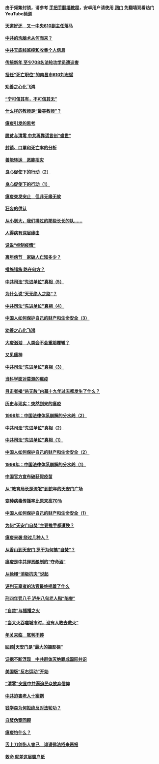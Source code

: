 #### 由于频繁封锁，请参考 [手把手翻墙教程](https://github.com/gfw-breaker/guides/wiki/)，安卓用户请使用 [网门](https://github.com/gfw-breaker/nogfw/blob/master/dl.md?t=03181500) 免翻墙观看热门YouTube频道 

#### [天道好还　又一中央610副主任落马](../pages/19/422155.md?t=03181500) 

#### [中共的洗脑术从何而来？](../pages/19/422154.md?t=03181500) 

#### [中共无底线监控和收集个人信息](../pages/19/422039.md?t=03181500) 

#### [传统新年 至少708名法轮功学员遭迫害](../pages/19/421946.md?t=03181500) 

#### [担任“死亡职位”的南昌市610刘志斌](../pages/19/421957.md?t=03181500) 

#### [劝善之心化飞鸿](../pages/19/421164.md?t=03181500) 

#### [“宁可信其有，不可信其无”](../pages/19/421691.md?t=03181500) 

#### [什么样的教师是“最美教师”？](../pages/19/421755.md?t=03181500) 

#### [瘟疫引发的思考](../pages/19/421594.md?t=03181500) 

#### [脱贫与清零 中共再靠谎言创“盛世”](../pages/19/421590.md?t=03181500) 

#### [封锁、口罩和死亡率的分析](../pages/19/421495.md?t=03181500) 

#### [善能转运　恶能招灾](../pages/19/421334.md?t=03181500) 

#### [良心促使下的行动（2）](../pages/19/421361.md?t=03181500) 

#### [良心促使下的行动（1）](../pages/19/421302.md?t=03181500) 

#### [瘟疫突发突止　但非无缘无故](../pages/19/421281.md?t=03181500) 

#### [狂妄的供认](../pages/19/421199.md?t=03181500) 

#### [从小到大，我们排过的那些长长的队……](../pages/19/421243.md?t=03181500) 

#### [人得病有深层缘由](../pages/19/420864.md?t=03181500) 

#### [说说“控制疫情”](../pages/19/420831.md?t=03181500) 

#### [离年傍节　家破人亡知多少？](../pages/19/420563.md?t=03181500) 

#### [措施错施  路在何方？](../pages/19/420076.md?t=03181500) 

#### [中共司法“先进单位”真相（5）](../pages/19/419453.md?t=03181500) 

#### [为什么说“天无绝人之路”？](../pages/19/419618.md?t=03181500) 

#### [中共司法“先进单位”真相（4）](../pages/19/419452.md?t=03181500) 

#### [中国人如何保护自己的财产和生命安全（3）](../pages/19/419405.md?t=03181500) 

#### [劝善之心化飞鸿](../pages/19/418758.md?t=03181500) 

#### [大疫汹汹　人类会不会重蹈覆辙？](../pages/19/419691.md?t=03181500) 

#### [又见瘟神](../pages/19/419225.md?t=03181500) 

#### [中共司法“先进单位”真相（3）](../pages/19/419451.md?t=03181500) 

#### [当科学面对莫测的瘟疫](../pages/19/419625.md?t=03181500) 

#### [目击者揭“杀无赦”内幕十九年过去都发生了什么？](../pages/19/419617.md?t=03181500) 

#### [历史与现实：突然到来的瘟疫](../pages/19/419619.md?t=03181500) 

#### [1999年：中国法律体系崩解的分水岭（2）](../pages/19/419455.md?t=03181500) 

#### [中共司法“先进单位”真相（2）](../pages/19/419450.md?t=03181500) 

#### [中共司法“先进单位”真相（1）](../pages/19/419449.md?t=03181500) 

#### [中国人如何保护自己的财产和生命安全（2）](../pages/19/419404.md?t=03181500) 

#### [1999年：中国法律体系崩解的分水岭（1）](../pages/19/419454.md?t=03181500) 

#### [中国官方宣布破获假疫苗](../pages/19/419504.md?t=03181500) 

#### [从“教育局长是流氓”到蛇年的天安门广场](../pages/19/419470.md?t=03181500) 

#### [变种病毒传播率比原来高70％](../pages/19/419456.md?t=03181500) 

#### [中国人如何保护自己的财产和生命安全（1）](../pages/19/419403.md?t=03181500) 

#### [为何“天安门自焚”主要推手都遭殃？](../pages/19/419348.md?t=03181500) 

#### [瘟疫来袭 绕过几种人？](../pages/19/419349.md?t=03181500) 

#### [从香山到天安门 罗干为何搞“自焚”？](../pages/19/419270.md?t=03181500) 

#### [瘟疫是中共罪恶酿制的“夺命酒”](../pages/19/419223.md?t=03181500) 

#### [从徐栩“消极抗灾”说起](../pages/19/419224.md?t=03181500) 

#### [诬判无辜者的法官最终捞着了什么](../pages/19/419268.md?t=03181500) 

#### [刑四年罚八千 泸州八旬老人指“陷害”](../pages/19/419232.md?t=03181500) 

#### [“自焚”与插播之火](../pages/19/419226.md?t=03181500) 

#### [“当大火吞噬城市时，没有人敢去救火”](../pages/19/419077.md?t=03181500) 

#### [年关来临　冤判不停](../pages/19/419093.md?t=03181500) 

#### [回顾|天安门是“最大的摄影棚”](../pages/19/380866.md?t=03181500) 

#### [证据不断浮现　中共群体灭绝罪成国际共识](../pages/19/419031.md?t=03181500) 

#### [美国版“反右运动”开始](../pages/19/419030.md?t=03181500) 

#### [“清零”突显中共逼迫民众放弃信仰](../pages/19/418995.md?t=03181500) 

#### [中共迫害老人十案例](../pages/19/418831.md?t=03181500) 

#### [钱学森为何拒绝反对法轮功？](../pages/19/418905.md?t=03181500) 

#### [自焚伪案回顾](../pages/19/418799.md?t=03181500) 

#### [瘟疫怕什么？](../pages/19/418800.md?t=03181500) 

#### [舌上刀剑伤人害己　诽谤佛法招来恶报](../pages/19/418731.md?t=03181500) 

#### [救命 就差这层窗户纸](../pages/19/418706.md?t=03181500) 

